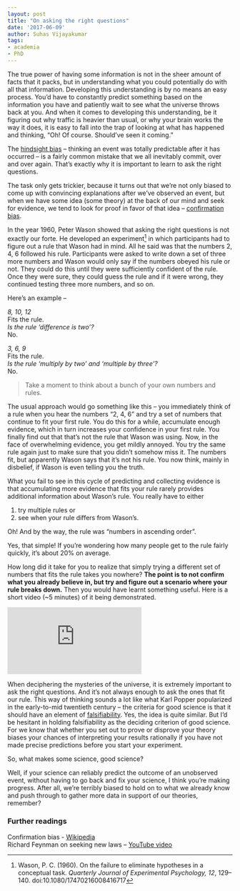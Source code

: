 ```yaml
---
layout: post
title: "On asking the right questions"
date: '2017-06-09'
author: Suhas Vijayakumar
tags:
- academia
- PhD
---
```


The true power of having some information is not in the sheer amount of facts that it packs, but in understanding what you could potentially do with all that information. Developing this understanding is by no means an easy process. You’d have to constantly predict something based on the information you have and patiently wait to see what the universe throws back at you. And when it comes to developing this understanding, be it figuring out why traffic is heavier than usual, or why your brain works the way it does, it is easy to fall into the trap of looking at what has happened and thinking, “Oh! Of course. Should’ve seen it coming.”

The [hindsight bias](https://en.wikipedia.org/wiki/Hindsight_bias) – thinking an event was totally predictable after it has occurred – is a fairly common mistake that we all inevitably commit, over and over again. That’s exactly why it is important to learn to ask the right questions.

The task only gets trickier, because it turns out that we’re not only biased to come up with convincing explanations after we’ve observed an event, but when we have some idea (some theory) at the back of our mind and seek for evidence, we tend to look for proof in favor of that idea – [confirmation bias](https://en.wikipedia.org/wiki/Confirmation_bias).

In the year 1960, Peter Wason showed that asking the right questions is not exactly our forte. He developed an experiment[^1] in which participants had to figure out a rule that Wason had in mind. All he said was that the numbers 2, 4, 6 followed his rule. Participants were asked to write down a set of three more numbers and Wason would only say if the numbers obeyed his rule or not. They could do this until they were sufficiently confident of the rule. Once they were sure, they could guess the rule and if it were wrong, they continued testing three more numbers, and so on.

Here’s an example –

*8, 10, 12* <br>
Fits the rule. <br>
*Is the rule ‘difference is two’?* <br>
No.


*3, 6, 9* <br>
Fits the rule. <br>
*Is the rule ‘multiply by two’ and ‘multiple by three’?* <br>
No.

> Take a moment to think about a bunch of your own numbers and rules.

The usual approach would go something like this – you immediately think of a rule when you hear the numbers “2, 4, 6” and try a set of numbers that continue to fit your first rule. You do this for a while, accumulate enough evidence, which in turn increases your confidence in your first rule. You finally find out that that’s not the rule that Wason was using. Now, in the face of overwhelming evidence, you get mildly annoyed. You try the same rule again just to make sure that you didn’t somehow miss it. The numbers fit, but apparently Wason says that it’s not his rule. You now think, mainly in disbelief, if Wason is even telling you the truth.

What you fail to see in this cycle of predicting and collecting evidence is that accumulating more evidence that fits your rule rarely provides additional information about Wason’s rule. You really have to either

1. try multiple rules or
2. see when your rule differs from Wason’s.

Oh! And by the way, the rule was “numbers in ascending order”.

Yes, that simple! If you’re wondering how many people get to the rule fairly quickly, it’s about 20% on average.

How long did it take for you to realize that simply trying a different set of numbers that fits the rule takes you nowhere? **The point is to not confirm what you already believe in, but try and figure out a scenario where your rule breaks down.** Then you would have learnt something useful. Here is a short video (~5 minutes) of it being demonstrated.
<div class="video-responsive">
<iframe src="https://www.youtube.com/embed/vKA4w2O61Xo?rel=0" frameborder="0" allowfullscreen></iframe>
</div>

When deciphering the mysteries of the universe, it is extremely important to ask the right questions. And it’s not always enough to ask the ones that fit our rule. This way of thinking sounds a lot like what Karl Popper popularized in the early-to-mid twentieth century – the criteria for good science is that it should have an element of [falsifiability](https://en.wikipedia.org/wiki/Falsifiability). Yes, the idea is quite similar. But I’d be hesitant in holding falsifiability as the deciding criterion of good science. For we know that whether you set out to prove or disprove your theory biases your chances of interpreting your results rationally if you have not made precise predictions before you start your experiment.

So, what makes some science, good science?

Well, if your science can reliably predict the outcome of an unobserved event, without having to go back and fix your science, I think you’re making progress. After all, we’re terribly biased to hold on to what we already know and push through to gather more data in support of our theories, remember? 

### Further readings
Confirmation bias -  [Wikipedia](https://en.wikipedia.org/wiki/Confirmation_bias)
<br>
Richard Feynman on seeking new laws – [YouTube video](https://youtu.be/MIN_-Flswy0)


[^1]: Wason, P. C. (1960). On the failure to eliminate hypotheses in a conceptual task. *Quarterly Journal of Experimental Psychology, 12*, 129–140. doi:10.1080/17470216008416717
